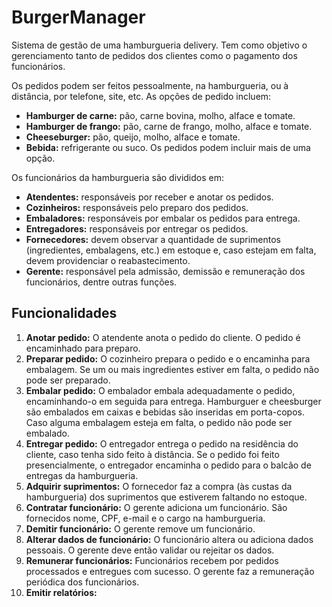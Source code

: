 # BurgerManager
Sistema de gestão de uma hamburgueria delivery. Tem como objetivo o gerenciamento tanto de pedidos
dos clientes como o pagamento dos funcionários.

Os pedidos podem ser feitos pessoalmente, na hamburgueria, ou à distância, por telefone, site, etc.
As opções de pedido incluem:
- **Hamburger de carne:** pão, carne bovina, molho, alface e tomate.
- **Hamburger de frango:** pão, carne de frango, molho, alface e tomate.
- **Cheeseburger:** pão, queijo, molho, alface e tomate.
- **Bebida:** refrigerante ou suco.
Os pedidos podem incluir mais de uma opção.

Os funcionários da hamburgueria são divididos em:
- **Atendentes:** responsáveis por receber e anotar os pedidos.
- **Cozinheiros:** responsáveis pelo preparo dos pedidos.
- **Embaladores:** responsáveis por embalar os pedidos para entrega.
- **Entregadores:** responsáveis por entregar os pedidos.
- **Fornecedores:** devem observar a quantidade de suprimentos (ingredientes, embalagens, etc.) em
estoque e, caso estejam em falta, devem providenciar o reabastecimento.
- **Gerente:** responsável pela admissão, demissão e remuneração dos funcionários, dentre outras
funções.

## Funcionalidades
1. **Anotar pedido:** O atendente anota o pedido do cliente. O pedido é encaminhado para preparo.
2. **Preparar pedido:** O cozinheiro prepara o pedido e o encaminha para embalagem. Se um ou mais
ingredientes estiver em falta, o pedido não pode ser preparado. 
3. **Embalar pedido:** O embalador embala adequadamente o pedido, encaminhando-o em seguida para
entrega. Hamburguer e cheesburger são embalados em caixas e bebidas são inseridas em porta-copos.
Caso alguma embalagem esteja em falta, o pedido não pode ser embalado.
4. **Entregar pedido:** O entregador entrega o pedido na residência do cliente, caso tenha sido
feito à distância. Se o pedido foi feito presencialmente, o entregador encaminha o pedido para
o balcão de entregas da hamburgueria.
5. **Adquirir suprimentos:** O fornecedor faz a compra (às custas da hamburgueria) dos suprimentos
que estiverem faltando no estoque.
6. **Contratar funcionário:** O gerente adiciona um funcionário. São fornecidos nome, CPF, e-mail e
o cargo na hamburgueria.
7. **Demitir funcionário:** O gerente remove um funcionário.
8. **Alterar dados de funcionário:** O funcionário altera ou adiciona dados pessoais. O gerente deve
então validar ou rejeitar os dados.
9. **Remunerar funcionários:** Funcionários recebem por pedidos processados e entregues com sucesso.
O gerente faz a remuneração periódica dos funcionários.
10. **Emitir relatórios:**
